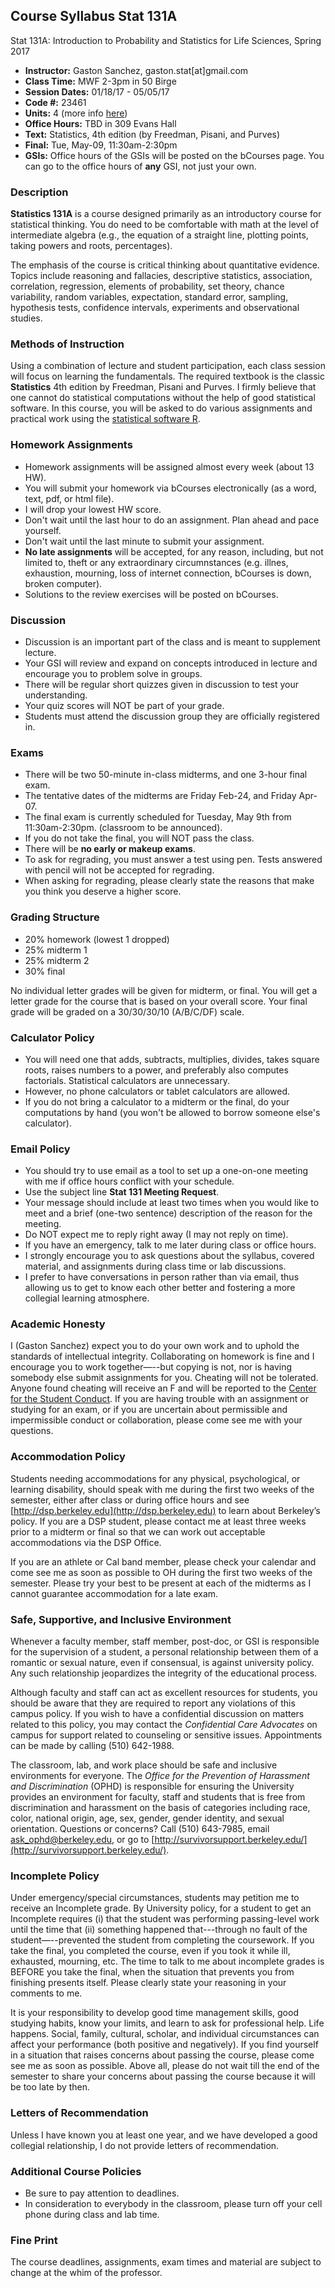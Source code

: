## Course Syllabus Stat 131A

Stat 131A: Introduction to Probability and Statistics for Life Sciences, Spring 2017

- __Instructor:__ Gaston Sanchez, gaston.stat[at]gmail.com
- __Class Time:__ MWF 2-3pm in 50 Birge
- __Session Dates:__ 01/18/17 - 05/05/17
- __Code #:__ 23461
- __Units:__ 4 (more info [here](http://classes.berkeley.edu/content/2017-spring-stat-131A-001-lec-001))
- __Office Hours:__ TBD in 309 Evans Hall
- __Text:__ Statistics, 4th edition (by Freedman, Pisani, and Purves)
- __Final:__ Tue, May-09, 11:30am-2:30pm
- __GSIs:__ Office hours of the GSIs will be posted on the bCourses page. You can go to the office hours of __any__ GSI, not just your own.



### Description

__Statistics 131A__ is a course designed primarily as an introductory course for statistical thinking. You do need to be comfortable with math at the level of intermediate algebra (e.g., the equation of a straight line, plotting points, taking powers and roots, percentages). 

The emphasis of the course is critical thinking about quantitative evidence. Topics include reasoning and fallacies, descriptive statistics, association, correlation, regression, elements of probability, set theory, chance variability, random variables, expectation, standard error, sampling, hypothesis tests, confidence intervals, experiments and observational studies.


### Methods of Instruction

Using a combination of lecture and student participation, each class session will focus on learning the fundamentals. The required textbook is the classic __Statistics__ 4th edition by Freedman, Pisani and Purves. I firmly believe that one cannot do statistical computations without the help of good statistical software. In this course, you will be asked to do various assignments and practical work using the [statistical software R](https://www.r-project.org/).


### Homework Assignments

- Homework assignments will be assigned almost every week (about 13 HW).
- You will submit your homework via bCourses electronically (as a word, text, pdf, or html file).
- I will drop your lowest HW score.
- Don't wait until the last hour to do an assignment. Plan ahead and pace yourself.
- Don't wait until the last minute to submit your assignment.
- __No late assignments__ will be accepted, for any reason, including, but not limited to, theft or any extraordinary circumnstances (e.g. illnes, exhaustion, mourning, loss of internet connection, bCourses is down, broken computer).
- Solutions to the review exercises will be posted on bCourses.


### Discussion

- Discussion is an important part of the class and is meant to supplement lecture.
- Your GSI will review and expand on concepts introduced in lecture and encourage you to problem solve in groups. 
- There will be regular short quizzes given in discussion to test your understanding.
- Your quiz scores will NOT be part of your grade.
- Students must attend the discussion group they are officially registered in.


### Exams

- There will be two 50-minute in-class midterms, and one 3-hour final exam.
- The tentative dates of the midterms are Friday Feb-24, and Friday Apr-07. 
- The final exam is currently scheduled for Tuesday, May 9th from 11:30am-2:30pm. (classroom to be announced).
- If you do not take the final, you will NOT pass the class.
- There will be __no early or makeup exams__.
- To ask for regrading, you must answer a test using pen. Tests answered with pencil will not be accepted for regrading.
- When asking for regrading, please clearly state the reasons that make you think you deserve a higher score.


### Grading Structure

- 20% homework (lowest 1 dropped)
- 25% midterm 1
- 25% midterm 2
- 30% final

No individual letter grades will be given for midterm, or final. You will get a letter grade for the course that is based on your overall score. Your final grade will be graded on a 30/30/30/10 (A/B/C/DF) scale.


### Calculator Policy

- You will need one that adds, subtracts, multiplies, divides, takes square roots, raises numbers to a power, and preferably also computes factorials. Statistical calculators are unnecessary.
- However, no phone calculators or tablet calculators are allowed.
- If you do not bring a calculator to a midterm or the final, do your computations by hand (you won't be allowed to borrow someone else's calculator).


### Email Policy

- You should try to use email as a tool to set up a one-on-one meeting with me if office hours conflict with your schedule.
- Use the subject line __Stat 131 Meeting Request__.
- Your message should include at least two times when you would like to meet and a brief (one-two sentence) description of the reason for the meeting.
- Do NOT expect me to reply right away (I may not reply on time).
- If you have an emergency, talk to me later during class or office hours.
- I strongly encourage you to ask questions about the syllabus, covered material, and assignments during class time or lab discussions. 
- I prefer to have conversations in person rather than via email, thus allowing us to get to know each other better and fostering a more collegial learning atmosphere.


### Academic Honesty

I (Gaston Sanchez) expect you to do your own work and to uphold the standards of intellectual integrity. Collaborating on homework is fine and I encourage you to work together—--but copying is not, nor is having somebody else submit assignments for you. Cheating will not be tolerated. Anyone found cheating will receive an F and will be reported to the [Center for the Student Conduct](http://sa.berkeley.edu/conduct). If you are having trouble with an assignment or studying for an exam, or if you are uncertain about permissible and impermissible conduct or collaboration, please come see me with your questions. 


### Accommodation Policy

Students needing accommodations for any physical, psychological, or learning disability, should speak with me during the first two weeks of the semester, either after class or during office hours and see [http://dsp.berkeley.edu](http://dsp.berkeley.edu) to learn about Berkeley’s policy. If you are a DSP student, please contact me at least three weeks prior to a midterm or final so that we can work out acceptable accommodations via the DSP Office.

If you are an athlete or Cal band member, please check your calendar and come see me as soon as possible to OH during the first two weeks of the semester. Please try your best to be present at each of the midterms as I cannot guarantee accommodation for a late exam.


### Safe, Supportive, and Inclusive Environment

Whenever a faculty member, staff member, post-doc, or GSI is responsible for 
the supervision of a student, a personal relationship between them of a 
romantic or sexual nature, even if consensual, is against university policy. 
Any such relationship jeopardizes the integrity of the educational process.

Although faculty and staff can act as excellent resources for students, you 
should be aware that they are required to report any violations of this campus 
policy. If you wish to have a confidential discussion on matters related to this 
policy, you may contact the _Confidential Care Advocates_ on campus for support 
related to counseling or sensitive issues. Appointments can be
made by calling (510) 642-1988.

The classroom, lab, and work place should be safe and inclusive environments 
for everyone. The _Office for the Prevention of Harassment and Discrimination_ 
(OPHD) is responsible for ensuring the University provides an environment for 
faculty, staff and students that is free from discrimination and harassment on 
the basis of categories including race, color, national origin, age, sex, gender, 
gender identity, and sexual orientation. Questions or concerns? 
Call (510) 643-7985, email ask_ophd@berkeley.edu, or go to 
[http://survivorsupport.berkeley.edu/](http://survivorsupport.berkeley.edu/).


### Incomplete Policy

Under emergency/special circumstances, students may petition me to receive an Incomplete grade. By University policy, for a student to get an Incomplete requires (i) that the student was performing passing-level work until the time that (ii) something happened that---through no fault of the student—--prevented the student from completing the coursework. If you take the final, you completed the course, even if you took it while ill, exhausted, mourning, etc. The time to talk to me about incomplete grades is BEFORE you take the final, when the situation that prevents you from finishing presents itself. Please clearly state your reasoning in your comments to me.

It is your responsibility to develop good time management skills, good studying habits, know your limits, and learn to ask for professional help.
Life happens. Social, family, cultural, scholar, and individual circumstances can affect your performance (both positive and negatively). If you find yourself in a situation that raises concerns about passing the course, please come see me as soon as possible. Above all, please do not wait till the end of the semester to share your concerns about passing the course because it will be too late by then.


### Letters of Recommendation

Unless I have known you at least one year, and we have developed a good collegial relationship, I do not provide letters of recommendation. 


### Additional Course Policies

- Be sure to pay attention to deadlines.
- In consideration to everybody in the classroom, please turn off your cell phone during class and lab time.



### Fine Print

The course deadlines, assignments, exam times and material are subject to change at the whim of the professor.


